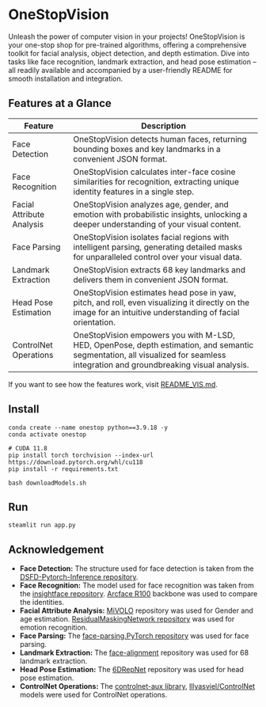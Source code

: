 # OneStopVision
Unleash the power of computer vision in your projects!  OneStopVision is your one-stop shop for pre-trained algorithms, offering a comprehensive toolkit for facial analysis, object detection, and depth estimation. Dive into tasks like face recognition, landmark extraction, and head pose estimation – all readily available and accompanied by a user-friendly README for smooth installation and integration.

## Features at a Glance
| Feature | Description |
| ------- | ----------- |
| Face Detection | OneStopVision detects human faces, returning bounding boxes and key landmarks in a convenient JSON format. |
| Face Recognition | OneStopVision calculates inter-face cosine similarities for recognition, extracting unique identity features in a single step. |
| Facial Attribute Analysis | OneStopVision analyzes age, gender, and emotion with probabilistic insights, unlocking a deeper understanding of your visual content. |
| Face Parsing | OneStopVision isolates facial regions with intelligent parsing, generating detailed masks for unparalleled control over your visual data. |
| Landmark Extraction | OneStopVision extracts 68 key landmarks and delivers them in convenient JSON format. |
| Head Pose Estimation | OneStopVision estimates head pose in yaw, pitch, and roll, even visualizing it directly on the image for an intuitive understanding of facial orientation. |
| ControlNet Operations | OneStopVision empowers you with M-LSD, HED, OpenPose, depth estimation, and semantic segmentation, all visualized for seamless integration and groundbreaking visual analysis. |

If you want to see how the features work, visit [README_VIS.md](README_VIS.md).

## Install
```
conda create --name onestop python==3.9.18 -y
conda activate onestop

# CUDA 11.8
pip install torch torchvision --index-url https://download.pytorch.org/whl/cu118
pip install -r requirements.txt

bash downloadModels.sh
```

## Run
```
steamlit run app.py
```

## Acknowledgement
- **Face Detection:** The structure used for face detection is taken from the [DSFD-Pytorch-Inference repository](https://github.com/hukkelas/DSFD-Pytorch-Inference).
- **Face Recognition:** The model used for face recognition was taken from the [insightface repository](https://github.com/deepinsight/insightface). [Arcface R100](https://arxiv.org/abs/1801.07698) backbone was used to compare the identities.
- **Facial Attribute Analysis:** [MiVOLO](https://github.com/wildchlamydia/mivolo) repository was used for Gender and age estimation. [ResidualMaskingNetwork repository](https://github.com/phamquiluan/ResidualMaskingNetwork) was used for emotion recognition.
- **Face Parsing:** The [face-parsing.PyTorch repository](https://github.com/zllrunning/face-parsing.PyTorch) was used for face parsing.
- **Landmark Extraction:** The [face-alignment](https://github.com/1adrianb/face-alignment) repository was used for 68 landmark extraction.
- **Head Pose Estimation:** The [6DRepNet](https://github.com/thohemp/6DRepNet) repository was used for head pose estimation.
- **ControlNet Operations:** The [controlnet-aux library](https://github.com/huggingface/controlnet_aux), [lllyasviel/ControlNet](https://huggingface.co/lllyasviel/ControlNet) models were used for ControlNet operations.